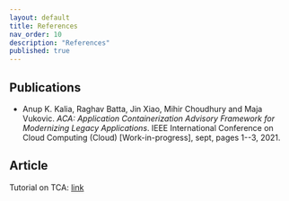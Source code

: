```yaml
---
layout: default
title: References
nav_order: 10
description: "References"
published: true
---
```


## Publications

* Anup K. Kalia, Raghav Batta, Jin Xiao, Mihir Choudhury and Maja Vukovic. *ACA: Application Containerization Advisory Framework for Modernizing Legacy Applications*.  IEEE International Conference on Cloud Computing (Cloud) [Work-in-progress], sept, pages 1--3, 2021.

## Article
Tutorial on TCA: <a href="https://www.cncf.io/blog/2022/01/17/finding-the-best-containerization-approach-for-your-application-portfolio-with-open-source-tool-tackle-container-advisor/">link</a>